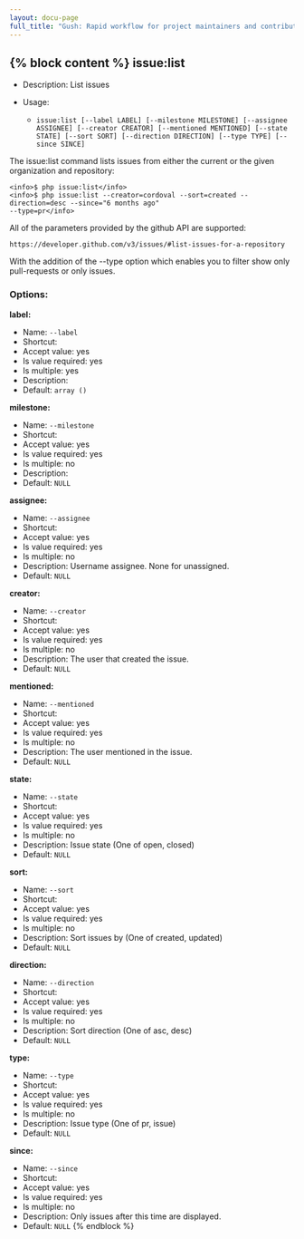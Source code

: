```yaml
---
layout: docu-page
full_title: "Gush: Rapid workflow for project maintainers and contributors"
---
```

{% block content %}
issue:list
----------

* Description: List issues
* Usage:

  * `issue:list [--label LABEL] [--milestone MILESTONE] [--assignee ASSIGNEE] [--creator CREATOR] [--mentioned MENTIONED] [--state STATE] [--sort SORT] [--direction DIRECTION] [--type TYPE] [--since SINCE]`

The <info>issue:list</info> command lists issues from either the current or the given organization
and repository:

    <info>$ php issue:list</info>
    <info>$ php issue:list --creator=cordoval --sort=created --direction=desc --since="6 months ago"
    --type=pr</info>

All of the parameters provided by the github API are supported:

    https://developer.github.com/v3/issues/#list-issues-for-a-repository

With the addition of the <info>--type</info> option which enables you to filter show only pull-requests or only issues.


### Options:

**label:**

* Name: `--label`
* Shortcut: <none>
* Accept value: yes
* Is value required: yes
* Is multiple: yes
* Description: <none>
* Default: `array ()`

**milestone:**

* Name: `--milestone`
* Shortcut: <none>
* Accept value: yes
* Is value required: yes
* Is multiple: no
* Description: <none>
* Default: `NULL`

**assignee:**

* Name: `--assignee`
* Shortcut: <none>
* Accept value: yes
* Is value required: yes
* Is multiple: no
* Description: Username assignee. None for unassigned.
* Default: `NULL`

**creator:**

* Name: `--creator`
* Shortcut: <none>
* Accept value: yes
* Is value required: yes
* Is multiple: no
* Description: The user that created the issue.
* Default: `NULL`

**mentioned:**

* Name: `--mentioned`
* Shortcut: <none>
* Accept value: yes
* Is value required: yes
* Is multiple: no
* Description: The user mentioned in the issue.
* Default: `NULL`

**state:**

* Name: `--state`
* Shortcut: <none>
* Accept value: yes
* Is value required: yes
* Is multiple: no
* Description: Issue state (One of <comment>open</comment>, <comment>closed</comment>)
* Default: `NULL`

**sort:**

* Name: `--sort`
* Shortcut: <none>
* Accept value: yes
* Is value required: yes
* Is multiple: no
* Description: Sort issues by (One of <comment>created</comment>, <comment>updated</comment>)
* Default: `NULL`

**direction:**

* Name: `--direction`
* Shortcut: <none>
* Accept value: yes
* Is value required: yes
* Is multiple: no
* Description: Sort direction (One of <comment>asc</comment>, <comment>desc</comment>)
* Default: `NULL`

**type:**

* Name: `--type`
* Shortcut: <none>
* Accept value: yes
* Is value required: yes
* Is multiple: no
* Description: Issue type (One of <comment>pr</comment>, <comment>issue</comment>)
* Default: `NULL`

**since:**

* Name: `--since`
* Shortcut: <none>
* Accept value: yes
* Is value required: yes
* Is multiple: no
* Description: Only issues after this time are displayed.
* Default: `NULL`
{% endblock %}